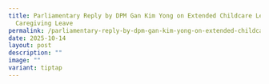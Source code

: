 ```yaml
---
title: Parliamentary Reply by DPM Gan Kim Yong on Extended Childcare Leave and
  Caregiving Leave
permalink: /parliamentary-reply-by-dpm-gan-kim-yong-on-extended-childcare-leave-and-caregiving-leave/
date: 2025-10-14
layout: post
description: ""
image: ""
variant: tiptap
---
```

